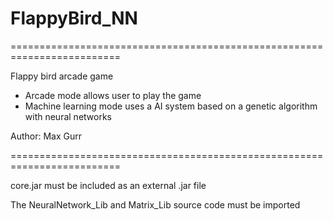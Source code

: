 # FlappyBird_NN
=========================================================================

Flappy bird arcade game
- Arcade mode allows user to play the game
- Machine learning mode uses a AI system based on a genetic algorithm with neural networks

Author: Max Gurr

=========================================================================

core.jar must be included as an external .jar file

The NeuralNetwork_Lib and Matrix_Lib source code must be imported
